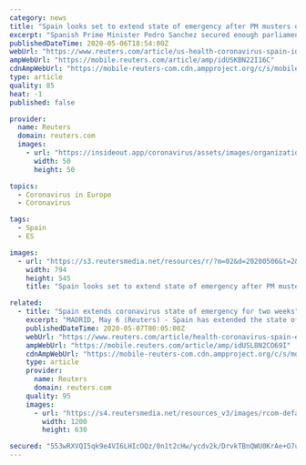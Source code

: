 ```yaml
---
category: news
title: "Spain looks set to extend state of emergency after PM musters opposition support"
excerpt: "Spanish Prime Minister Pedro Sanchez secured enough parliamentary votes on Wednesday to extend a state of emergency for two more weeks from Sunday, allowing the government to control people's movements as it gradually relaxes a national lockdown."
publishedDateTime: 2020-05-06T18:54:00Z
webUrl: "https://www.reuters.com/article/us-health-coronavirus-spain-idUSKBN22I16C"
ampWebUrl: "https://mobile.reuters.com/article/amp/idUSKBN22I16C"
cdnAmpWebUrl: "https://mobile-reuters-com.cdn.ampproject.org/c/s/mobile.reuters.com/article/amp/idUSKBN22I16C"
type: article
quality: 85
heat: -1
published: false

provider:
  name: Reuters
  domain: reuters.com
  images:
    - url: "https://insideout.app/coronavirus/assets/images/organizations/reuters.com-50x50.jpg"
      width: 50
      height: 50

topics:
  - Coronavirus in Europe
  - Coronavirus

tags:
  - Spain
  - ES

images:
  - url: "https://s3.reutersmedia.net/resources/r/?m=02&d=20200506&t=2&i=1517680669&w=&fh=545px&fw=&ll=&pl=&sq=&r=LYNXMPEG451JP"
    width: 794
    height: 545
    title: "Spain looks set to extend state of emergency after PM musters opposition support"

related:
  - title: "Spain extends coronavirus state of emergency for two weeks"
    excerpt: "MADRID, May 6 (Reuters) - Spain has extended the state of emergency imposed to combat the coronavirus pandemic for two more weeks from Sunday, allowing the government to control people’s movements as it gradually relaxes a national lockdown. Parliament approved the measure on Wednesday after Prime Minister Pedro Sanchez, who heads a fragile ..."
    publishedDateTime: 2020-05-07T00:05:00Z
    webUrl: "https://www.reuters.com/article/health-coronavirus-spain-emergency/spain-extends-coronavirus-state-of-emergency-for-two-weeks-idUSL8N2CO69I"
    ampWebUrl: "https://mobile.reuters.com/article/amp/idUSL8N2CO69I"
    cdnAmpWebUrl: "https://mobile-reuters-com.cdn.ampproject.org/c/s/mobile.reuters.com/article/amp/idUSL8N2CO69I"
    type: article
    provider:
      name: Reuters
      domain: reuters.com
    quality: 95
    images:
      - url: "https://s4.reutersmedia.net/resources_v3/images/rcom-default.png"
        width: 1200
        height: 630

secured: "553wRXVQI5qk9e4VI6LHIcOQz/0n1t2cHw/ycdv2k/DrvkTBnQWU0KrAe+O7uTAgP7uMpjHiB4pXhZ6F1+VwGNuXgDChsqSlSBwZUsnFtAD2IGQgONJE1ETueWvKMp4AeHBykgYIuBHPz0Ry7yJwy+3emExmcur9yaAu9lzJGH3ei8d7XOxuVFO0iBK89uClD+BypkmuzDXSvjM4VaWg+YVXmXtwwpPKXbonlgS1Oq7oN8/Agc8I2l7jhQ+QQHJZWD6UT5L+W9NUjlzQO0YNiA32S5jW5Ohfe9gEfov/WSWTH4PsBB9lrHuWDsVImciI;hSo3yokhQ/dqakgnXetgcg=="
---
```


